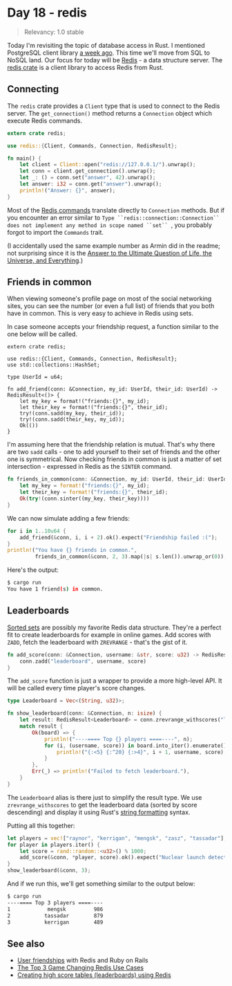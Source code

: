 # Day 18 - redis

> Relevancy: 1.0 stable

Today I'm revisiting the topic of database access in Rust. I mentioned PostgreSQL client library [a week ago](https://siciarz.net/24-days-of-rust-postgres/). This time we'll move from SQL to NoSQL land. Our focus for today will be [Redis](http://redis.io/) - a data structure server. The [redis crate](https://crates.io/crates/redis) is a client library to access Redis from Rust.

Connecting
----------

The `redis` crate provides a `Client` type that is used to connect to the Redis server. The `get_connection()` method returns a `Connection` object which execute Redis commands.

```rust
extern crate redis;

use redis::{Client, Commands, Connection, RedisResult};

fn main() {
    let client = Client::open("redis://127.0.0.1/").unwrap();
    let conn = client.get_connection().unwrap();
    let _: () = conn.set("answer", 42).unwrap();
    let answer: i32 = conn.get("answer").unwrap();
    println!("Answer: {}", answer);
}
```

Most of the [Redis commands](http://redis.io/commands) translate directly to `Connection` methods. But if you encounter an error similar to `Type ``redis::connection::Connection`` does not implement any method in scope named ``set`` `, you probably forgot to import the `Commands` trait.

(I accidentally used the same example number as Armin did in the readme; not surprising since it is the [Answer to the Ultimate Question of Life, the Universe, and Everything](http://en.wikipedia.org/wiki/Phrases_from_The_Hitchhiker%27s_Guide_to_the_Galaxy#Answer_to_the_Ultimate_Question_of_Life.2C_the_Universe.2C_and_Everything_.2842.29).)

Friends in common
-----------------

When viewing someone's profile page on most of the social networking sites, you can see the number (or even a full list) of friends that you both have in common. This is very easy to achieve in Redis using sets.

In case someone accepts your friendship request, a function similar to the one below will be called.

```
extern crate redis;

use redis::{Client, Commands, Connection, RedisResult};
use std::collections::HashSet;

type UserId = u64;

fn add_friend(conn: &Connection, my_id: UserId, their_id: UserId) -> RedisResult<()> {
    let my_key = format!("friends:{}", my_id);
    let their_key = format!("friends:{}", their_id);
    try!(conn.sadd(my_key, their_id));
    try!(conn.sadd(their_key, my_id));
    Ok(())
}
```

I'm assuming here that the friendship relation is mutual. That's why there are two `sadd` calls - one to add yourself to their set of friends and the other one is symmetrical. Now checking friends in common is just a matter of set intersection - expressed in Redis as the `SINTER` command.

```rust
fn friends_in_common(conn: &Connection, my_id: UserId, their_id: UserId) -> RedisResult<HashSet<UserId>> {
    let my_key = format!("friends:{}", my_id);
    let their_key = format!("friends:{}", their_id);
    Ok(try!(conn.sinter((my_key, their_key))))
}
```

We can now simulate adding a few friends:

```rust
for i in 1..10u64 {
    add_friend(&conn, i, i + 2).ok().expect("Friendship failed :(");
}
println!("You have {} friends in common.",
         friends_in_common(&conn, 2, 3).map(|s| s.len()).unwrap_or(0));
```

Here's the output:

```sh
$ cargo run
You have 1 friend(s) in common.
```

Leaderboards
------------

[Sorted sets](http://redis.io/commands#sorted_set) are possibly my favorite Redis data structure. They're a perfect fit to create leaderboards for example in online games. Add scores with `ZADD`, fetch the leaderboard with `ZREVRANGE` - that's the gist of it.

```rust
fn add_score(conn: &Connection, username: &str, score: u32) -> RedisResult<()> {
    conn.zadd("leaderboard", username, score)
}
```

The `add_score` function is just a wrapper to provide a more high-level API. It will be called every time player's score changes.

```rust
type Leaderboard = Vec<(String, u32)>;

fn show_leaderboard(conn: &Connection, n: isize) {
    let result: RedisResult<Leaderboard> = conn.zrevrange_withscores("leaderboard", 0, n - 1);
    match result {
        Ok(board) => {
            println!("----==== Top {} players ====----", n);
            for (i, (username, score)) in board.into_iter().enumerate() {
                println!("{:<5} {:^20} {:>4}", i + 1, username, score);
            }
        },
        Err(_) => println!("Failed to fetch leaderboard."),
    }
}
```

The `Leaderboard` alias is there just to simplify the result type. We use `zrevrange_withscores` to get the leaderboard data (sorted by score descending) and display it using Rust's [string formatting](http://doc.rust-lang.org/std/fmt/) syntax.

Putting all this together:

```rust
let players = vec!["raynor", "kerrigan", "mengsk", "zasz", "tassadar"];
for player in players.iter() {
    let score = rand::random::<u32>() % 1000;
    add_score(&conn, *player, score).ok().expect("Nuclear launch detected");
}
show_leaderboard(&conn, 3);
```

And if we run this, we'll get something similar to the output below:

```sh
$ cargo run
----==== Top 3 players ====----
1            mengsk         986
2           tassadar        879
3           kerrigan        489
```

See also
--------

 * [User friendships](http://jimneath.org/2011/03/24/using-redis-with-ruby-on-rails.html#example_uses_in_rails) with Redis and Ruby on Rails
 * [The Top 3 Game Changing Redis Use Cases](https://redislabs.com/blog/the-top-3-game-changing-redis-use-cases)
 * [Creating high score tables (leaderboards) using Redis](http://www.agoragames.com/blog/2011/01/01/creating-high-score-tables-leaderboards-using-redis/)
